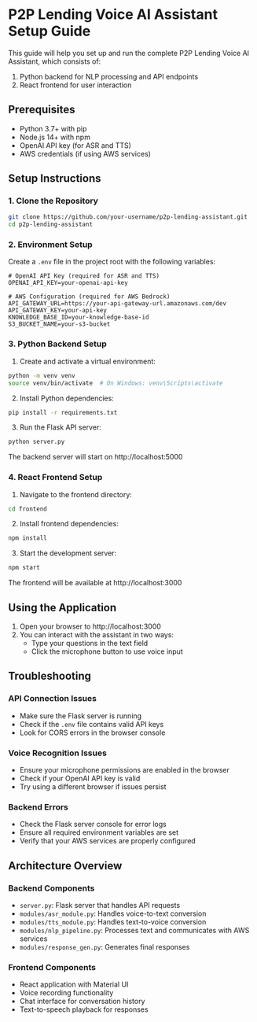 # P2P Lending Voice AI Assistant Setup Guide

This guide will help you set up and run the complete P2P Lending Voice AI Assistant, which consists of:
1. Python backend for NLP processing and API endpoints
2. React frontend for user interaction

## Prerequisites

- Python 3.7+ with pip
- Node.js 14+ with npm
- OpenAI API key (for ASR and TTS)
- AWS credentials (if using AWS services)

## Setup Instructions

### 1. Clone the Repository

```bash
git clone https://github.com/your-username/p2p-lending-assistant.git
cd p2p-lending-assistant
```

### 2. Environment Setup

Create a `.env` file in the project root with the following variables:
```
# OpenAI API Key (required for ASR and TTS)
OPENAI_API_KEY=your-openai-api-key

# AWS Configuration (required for AWS Bedrock)
API_GATEWAY_URL=https://your-api-gateway-url.amazonaws.com/dev
API_GATEWAY_KEY=your-api-key
KNOWLEDGE_BASE_ID=your-knowledge-base-id
S3_BUCKET_NAME=your-s3-bucket
```

### 3. Python Backend Setup

1. Create and activate a virtual environment:
```bash
python -m venv venv
source venv/bin/activate  # On Windows: venv\Scripts\activate
```

2. Install Python dependencies:
```bash
pip install -r requirements.txt
```

3. Run the Flask API server:
```bash
python server.py
```

The backend server will start on http://localhost:5000

### 4. React Frontend Setup

1. Navigate to the frontend directory:
```bash
cd frontend
```

2. Install frontend dependencies:
```bash
npm install
```

3. Start the development server:
```bash
npm start
```

The frontend will be available at http://localhost:3000

## Using the Application

1. Open your browser to http://localhost:3000
2. You can interact with the assistant in two ways:
   - Type your questions in the text field
   - Click the microphone button to use voice input

## Troubleshooting

### API Connection Issues
- Make sure the Flask server is running
- Check if the `.env` file contains valid API keys
- Look for CORS errors in the browser console

### Voice Recognition Issues
- Ensure your microphone permissions are enabled in the browser
- Check if your OpenAI API key is valid
- Try using a different browser if issues persist

### Backend Errors
- Check the Flask server console for error logs
- Ensure all required environment variables are set
- Verify that your AWS services are properly configured

## Architecture Overview

### Backend Components
- `server.py`: Flask server that handles API requests
- `modules/asr_module.py`: Handles voice-to-text conversion
- `modules/tts_module.py`: Handles text-to-voice conversion
- `modules/nlp_pipeline.py`: Processes text and communicates with AWS services
- `modules/response_gen.py`: Generates final responses

### Frontend Components
- React application with Material UI
- Voice recording functionality
- Chat interface for conversation history
- Text-to-speech playback for responses 